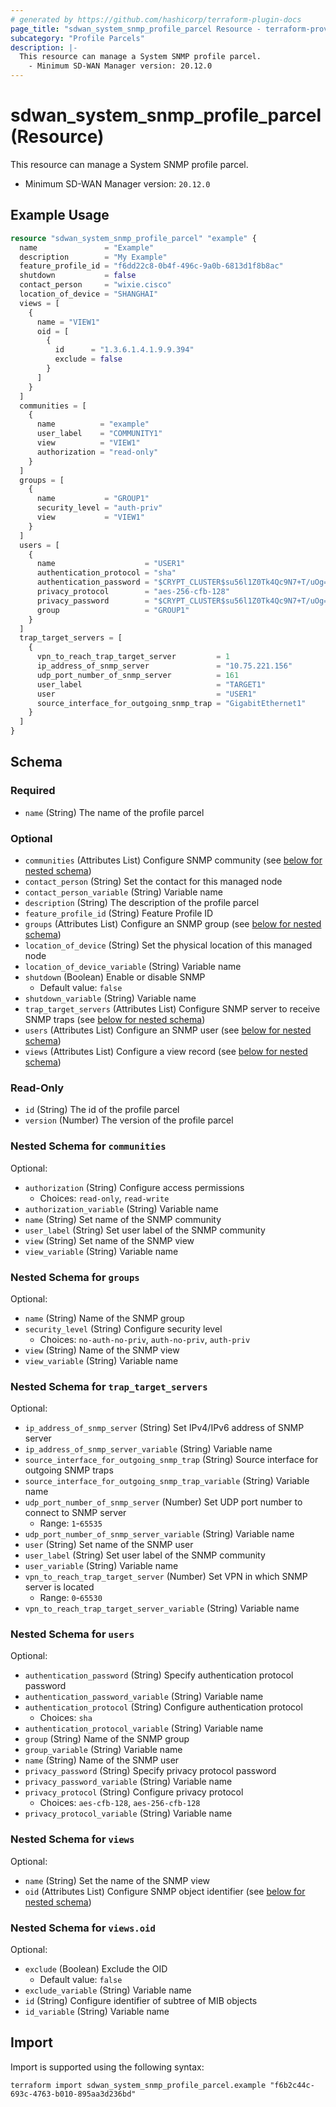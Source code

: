 ```yaml
---
# generated by https://github.com/hashicorp/terraform-plugin-docs
page_title: "sdwan_system_snmp_profile_parcel Resource - terraform-provider-sdwan"
subcategory: "Profile Parcels"
description: |-
  This resource can manage a System SNMP profile parcel.
    - Minimum SD-WAN Manager version: 20.12.0
---
```


# sdwan_system_snmp_profile_parcel (Resource)

This resource can manage a System SNMP profile parcel.
  - Minimum SD-WAN Manager version: `20.12.0`

## Example Usage

```terraform
resource "sdwan_system_snmp_profile_parcel" "example" {
  name               = "Example"
  description        = "My Example"
  feature_profile_id = "f6dd22c8-0b4f-496c-9a0b-6813d1f8b8ac"
  shutdown           = false
  contact_person     = "wixie.cisco"
  location_of_device = "SHANGHAI"
  views = [
    {
      name = "VIEW1"
      oid = [
        {
          id      = "1.3.6.1.4.1.9.9.394"
          exclude = false
        }
      ]
    }
  ]
  communities = [
    {
      name          = "example"
      user_label    = "COMMUNITY1"
      view          = "VIEW1"
      authorization = "read-only"
    }
  ]
  groups = [
    {
      name           = "GROUP1"
      security_level = "auth-priv"
      view           = "VIEW1"
    }
  ]
  users = [
    {
      name                    = "USER1"
      authentication_protocol = "sha"
      authentication_password = "$CRYPT_CLUSTER$su56l1Z0Tk4Qc9N7+T/uOg==$sD6b0HLqEdI+RNwsEOoLcQ=="
      privacy_protocol        = "aes-256-cfb-128"
      privacy_password        = "$CRYPT_CLUSTER$su56l1Z0Tk4Qc9N7+T/uOg==$sD6b0HLqEdI+RNwsEOoLcQ=="
      group                   = "GROUP1"
    }
  ]
  trap_target_servers = [
    {
      vpn_to_reach_trap_target_server         = 1
      ip_address_of_snmp_server               = "10.75.221.156"
      udp_port_number_of_snmp_server          = 161
      user_label                              = "TARGET1"
      user                                    = "USER1"
      source_interface_for_outgoing_snmp_trap = "GigabitEthernet1"
    }
  ]
}
```

<!-- schema generated by tfplugindocs -->
## Schema

### Required

- `name` (String) The name of the profile parcel

### Optional

- `communities` (Attributes List) Configure SNMP community (see [below for nested schema](#nestedatt--communities))
- `contact_person` (String) Set the contact for this managed node
- `contact_person_variable` (String) Variable name
- `description` (String) The description of the profile parcel
- `feature_profile_id` (String) Feature Profile ID
- `groups` (Attributes List) Configure an SNMP group (see [below for nested schema](#nestedatt--groups))
- `location_of_device` (String) Set the physical location of this managed node
- `location_of_device_variable` (String) Variable name
- `shutdown` (Boolean) Enable or disable SNMP
  - Default value: `false`
- `shutdown_variable` (String) Variable name
- `trap_target_servers` (Attributes List) Configure SNMP server to receive SNMP traps (see [below for nested schema](#nestedatt--trap_target_servers))
- `users` (Attributes List) Configure an SNMP user (see [below for nested schema](#nestedatt--users))
- `views` (Attributes List) Configure a view record (see [below for nested schema](#nestedatt--views))

### Read-Only

- `id` (String) The id of the profile parcel
- `version` (Number) The version of the profile parcel

<a id="nestedatt--communities"></a>
### Nested Schema for `communities`

Optional:

- `authorization` (String) Configure access permissions
  - Choices: `read-only`, `read-write`
- `authorization_variable` (String) Variable name
- `name` (String) Set name of the SNMP community
- `user_label` (String) Set user label of the SNMP community
- `view` (String) Set name of the SNMP view
- `view_variable` (String) Variable name


<a id="nestedatt--groups"></a>
### Nested Schema for `groups`

Optional:

- `name` (String) Name of the SNMP group
- `security_level` (String) Configure security level
  - Choices: `no-auth-no-priv`, `auth-no-priv`, `auth-priv`
- `view` (String) Name of the SNMP view
- `view_variable` (String) Variable name


<a id="nestedatt--trap_target_servers"></a>
### Nested Schema for `trap_target_servers`

Optional:

- `ip_address_of_snmp_server` (String) Set IPv4/IPv6 address of SNMP server
- `ip_address_of_snmp_server_variable` (String) Variable name
- `source_interface_for_outgoing_snmp_trap` (String) Source interface for outgoing SNMP traps
- `source_interface_for_outgoing_snmp_trap_variable` (String) Variable name
- `udp_port_number_of_snmp_server` (Number) Set UDP port number to connect to SNMP server
  - Range: `1`-`65535`
- `udp_port_number_of_snmp_server_variable` (String) Variable name
- `user` (String) Set name of the SNMP user
- `user_label` (String) Set user label of the SNMP community
- `user_variable` (String) Variable name
- `vpn_to_reach_trap_target_server` (Number) Set VPN in which SNMP server is located
  - Range: `0`-`65530`
- `vpn_to_reach_trap_target_server_variable` (String) Variable name


<a id="nestedatt--users"></a>
### Nested Schema for `users`

Optional:

- `authentication_password` (String) Specify authentication protocol password
- `authentication_password_variable` (String) Variable name
- `authentication_protocol` (String) Configure authentication protocol
  - Choices: `sha`
- `authentication_protocol_variable` (String) Variable name
- `group` (String) Name of the SNMP group
- `group_variable` (String) Variable name
- `name` (String) Name of the SNMP user
- `privacy_password` (String) Specify privacy protocol password
- `privacy_password_variable` (String) Variable name
- `privacy_protocol` (String) Configure privacy protocol
  - Choices: `aes-cfb-128`, `aes-256-cfb-128`
- `privacy_protocol_variable` (String) Variable name


<a id="nestedatt--views"></a>
### Nested Schema for `views`

Optional:

- `name` (String) Set the name of the SNMP view
- `oid` (Attributes List) Configure SNMP object identifier (see [below for nested schema](#nestedatt--views--oid))

<a id="nestedatt--views--oid"></a>
### Nested Schema for `views.oid`

Optional:

- `exclude` (Boolean) Exclude the OID
  - Default value: `false`
- `exclude_variable` (String) Variable name
- `id` (String) Configure identifier of subtree of MIB objects
- `id_variable` (String) Variable name

## Import

Import is supported using the following syntax:

```shell
terraform import sdwan_system_snmp_profile_parcel.example "f6b2c44c-693c-4763-b010-895aa3d236bd"
```
